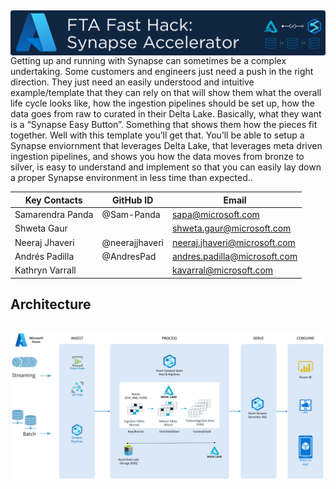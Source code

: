 ## <img src="Assets/images/ftafasthackonsynapse.png" alt="FTA Fast Hack: Synapse Accelerator" style="float: left; margin-right:10px;" />

Getting up and running with Synapse can sometimes be a complex undertaking. Some customers and engineers just need a push in the right direction. They just need an easily understood and intuitive example/template that they can rely on that will show them what the overall life cycle looks like, how the ingestion pipelines should be set up, how the data goes from raw to curated in their Delta Lake. Basically, what they want is a “Synapse Easy Button”. Something that shows them how the pieces fit together. Well with this template you’ll get that. You’ll be able to setup a Synapse enviornment that leverages Delta Lake, that leverages meta driven ingestion pipelines, and shows you how the data moves from bronze to silver, is easy to understand and implement so that you can easily lay down a proper Synapse environment in less time than expected..   


| Key Contacts | GitHub ID | Email |
|--------------|------|-----------|
| Samarendra Panda | @Sam-Panda | sapa@microsoft.com | 
| Shweta Gaur | | shweta.gaur@microsoft.com | 
| Neeraj Jhaveri | @neerajjhaveri | neeraj.jhaveri@microsoft.com | 
| Andrés Padilla | @AndresPad | andres.padilla@microsoft.com | 
| Kathryn Varrall | | kavarral@microsoft.com | 

## Architecture

## <img src="Assets/images/architecture.png" alt="FTA Fast Hack: Synapse Accelerator" style="float: left; margin-right:10px;" />
